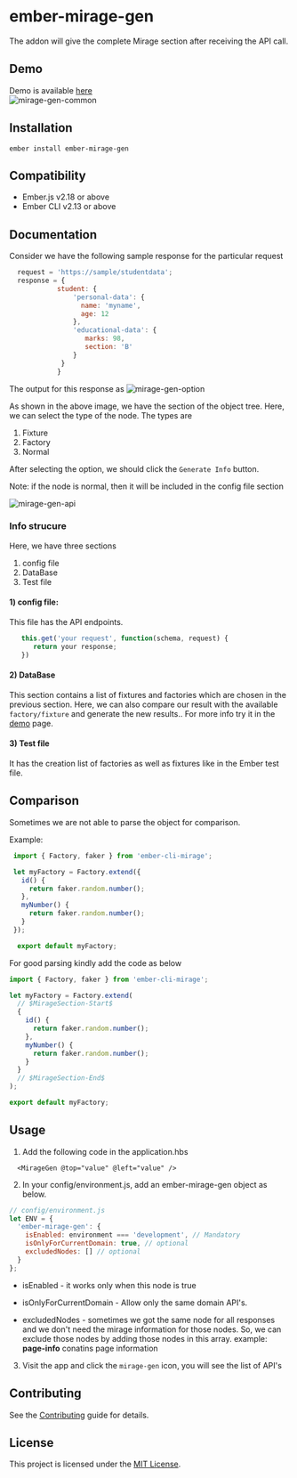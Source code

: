 ember-mirage-gen
==============================================================================

The addon will give the complete Mirage section after receiving the API call.

Demo
------------------------------------------------------------------------------
Demo is available <a href="https://alwarg.github.io/mirage-gen-demo/" target="_blank" rel="noopener noreferrer">here</a>
<br>
![mirage-gen-common](https://i.imgur.com/Lfsx51V.png)

Installation
------------------------------------------------------------------------------

```
ember install ember-mirage-gen
```
Compatibility
------------------------------------------------------------------------------

* Ember.js v2.18 or above
* Ember CLI v2.13 or above

Documentation
------------------------------------------------------------------------------

Consider we have the following sample response for the particular request
```javascript
  request = 'https://sample/studentdata';
  response = {
            student: {
                'personal-data': {
                  name: 'myname',
                  age: 12
                },
                'educational-data': {
                   marks: 98,
                   section: 'B'
                }
             } 
            }
```
The output for this response as
![mirage-gen-option](https://i.imgur.com/X2pIfgr.png)

As shown in the above image, we have the section of the object tree. Here, we can select the type of the node. The types are
  1. Fixture
  2. Factory
  3. Normal

  After selecting the option, we should click the `Generate Info` button.

  Note: if the node is normal, then it will be included in the config file section

![mirage-gen-api](https://i.imgur.com/5PBVm0m.png)
### Info strucure
  Here, we have three sections
  1. config file
  2. DataBase
  3. Test file
#### 1) config file:
 This file has the API endpoints.
 ```javascript
    this.get('your request', function(schema, request) {
       return your response;
    })
 ```
 #### 2) DataBase
  This section contains a list of fixtures and factories which are chosen in the previous section.
  Here, we can also compare our result with the available `factory/fixture` and generate the new results.. For more info try it in the <a href="https://alwarg.github.io/mirage-gen-demo/" target="_blank" rel="noopener noreferrer">demo</a> page.
 
#### 3) Test file
  It has the creation list of factories as well as fixtures like in the Ember test file.

Comparison
------------------------------------------------------------------------------
Sometimes we are not able to parse the object for comparison.

Example:

```javascript
 import { Factory, faker } from 'ember-cli-mirage';

 let myFactory = Factory.extend({
   id() {
     return faker.random.number();
   },
   myNumber() {
     return faker.random.number();
   }
 });

  export default myFactory;
```
For good parsing kindly add the code as below
```javascript
import { Factory, faker } from 'ember-cli-mirage';

let myFactory = Factory.extend(
  // $MirageSection-Start$
  {
    id() {
      return faker.random.number();
    },
    myNumber() {
      return faker.random.number();
    }
  }
  // $MirageSection-End$
);

export default myFactory;
```
Usage
------------------------------------------------------------------------------

1. Add the following code in the application.hbs
```
  <MirageGen @top="value" @left="value" />
```
2. In your config/environment.js, add an ember-mirage-gen object as below.
```javascript
// config/environment.js
let ENV = {
  'ember-mirage-gen': {
    isEnabled: environment === 'development', // Mandatory
    isOnlyForCurrentDomain: true, // optional
    excludedNodes: [] // optional
  }
};
```
* isEnabled - it works only when this node is true

* isOnlyForCurrentDomain - Allow only the same domain API's.

* excludedNodes - sometimes we got the same node for all responses and we don't need the mirage information for those nodes. So, we can exclude those nodes by adding those nodes in this array. example: **page-info** conatins page information

3. Visit the app and click the `mirage-gen` icon, you will see the list of API's

Contributing
------------------------------------------------------------------------------

See the [Contributing](CONTRIBUTING.md) guide for details.


License
------------------------------------------------------------------------------

This project is licensed under the [MIT License](LICENSE.md).

